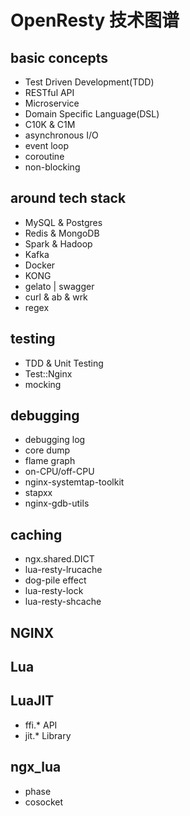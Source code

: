 # OpenResty 技术图谱
## basic concepts
- Test Driven Development(TDD)
- RESTful API
- Microservice
- Domain Specific Language(DSL)
- C10K & C1M
- asynchronous I/O
- event loop
- coroutine
- non-blocking

## around tech stack
- MySQL & Postgres
- Redis & MongoDB
- Spark & Hadoop
- Kafka
- Docker
- KONG
- gelato | swagger
- curl & ab & wrk
- regex

## testing
- TDD & Unit Testing
- Test::Nginx
- mocking

## debugging
- debugging log
- core dump
- flame graph
- on-CPU/off-CPU
- nginx-systemtap-toolkit
- stapxx
- nginx-gdb-utils

## caching
- ngx.shared.DICT
- lua-resty-lrucache
- dog-pile effect
- lua-resty-lock
- lua-resty-shcache

## NGINX

## Lua

## LuaJIT
- ffi.* API
- jit.* Library

## ngx_lua
- phase
- cosocket
